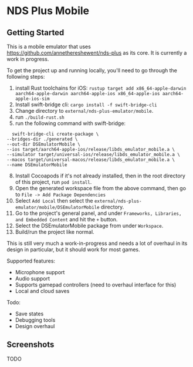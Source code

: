# NDS Plus Mobile

## Getting Started

This is a mobile emulator that uses https://github.com/annethereshewent/nds-plus as its core. It is currently a work in progress.

To get the project up and running locally, you'll need to go through the following steps:

1. install Rust toolchains for iOS: `rustup target add x86_64-apple-darwin aarch64-apple-darwin aarch64-apple-ios x86_64-apple-ios aarch64-apple-ios-sim
`
2. Install swift-bridge cli: `cargo install -f swift-bridge-cli`
3. Change directory to `external/nds-plus-emulator/mobile`.
4. run `./build-rust.sh`
5. run the following command with swift-bridge:
  ```
    swift-bridge-cli create-package \
  --bridges-dir ./generated \
  --out-dir DSEmulatorMobile \
  --ios target/aarch64-apple-ios/release/libds_emulator_mobile.a \
  --simulator target/universal-ios/release/libds_emulator_mobile.a \
  --macos target/universal-macos/release/libds_emulator_mobile.a \
  --name DSEmulatorMobile
  ```
8. Install Cocoapods if it's not already installed, then in the root directory of this project, run `pod install`.
7. Open the generated workspace file from the above command, then go to `File -> Add Package Dependencies`
8. Select `Add Local` then select the `external/nds-plus-emulator/mobile/DSEmulatorMobile` directory.
9. Go to the project's general panel, and under `Frameworks, Libraries, and Embedded Content` and hit the `+` button.
10. Select the DSEmulatorMobile package from under `Workspace`.
11. Build/run the project like normal.

This is still very much a work-in-progress and needs a lot of overhaul in its design in particular, but it should work for most games.

Supported features:

- Microphone support
- Audio support
- Supports gamepad controllers (need to overhaul interface for this)
- Local and cloud saves

Todo: 

- Save states
- Debugging tools
- Design overhaul

## Screenshots

TODO

